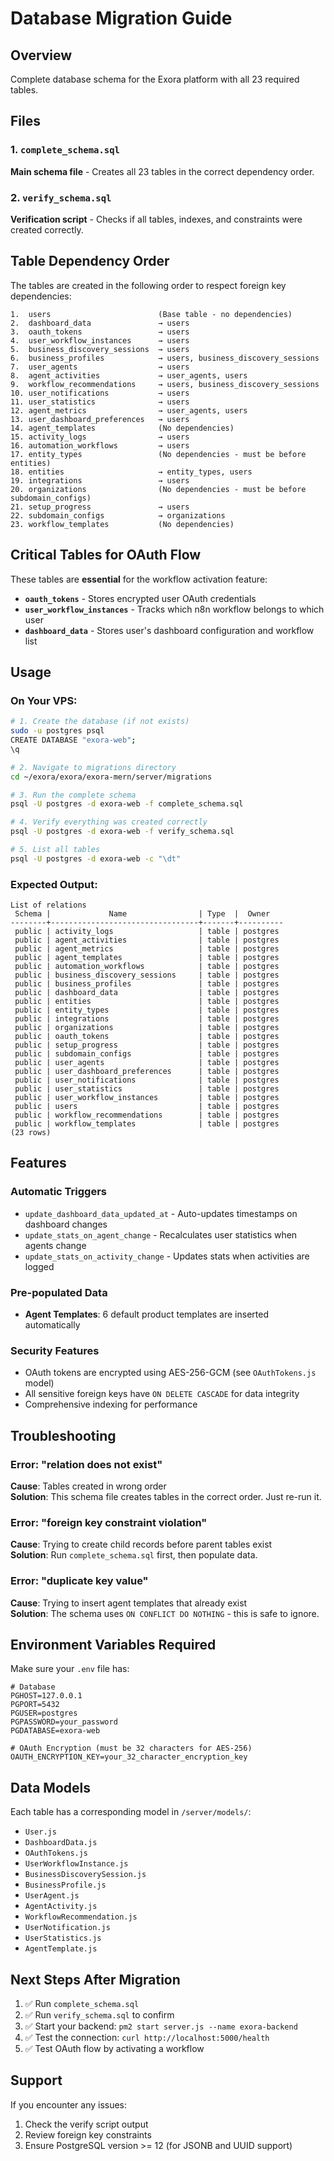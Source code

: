 # Database Migration Guide

## Overview
Complete database schema for the Exora platform with all 23 required tables.

## Files

### 1. `complete_schema.sql`
**Main schema file** - Creates all 23 tables in the correct dependency order.

### 2. `verify_schema.sql`
**Verification script** - Checks if all tables, indexes, and constraints were created correctly.

## Table Dependency Order

The tables are created in the following order to respect foreign key dependencies:

```
1.  users                        (Base table - no dependencies)
2.  dashboard_data               → users
3.  oauth_tokens                 → users
4.  user_workflow_instances      → users
5.  business_discovery_sessions  → users
6.  business_profiles            → users, business_discovery_sessions
7.  user_agents                  → users
8.  agent_activities             → user_agents, users
9.  workflow_recommendations     → users, business_discovery_sessions
10. user_notifications           → users
11. user_statistics              → users
12. agent_metrics                → user_agents, users
13. user_dashboard_preferences   → users
14. agent_templates              (No dependencies)
15. activity_logs                → users
16. automation_workflows         → users
17. entity_types                 (No dependencies - must be before entities)
18. entities                     → entity_types, users
19. integrations                 → users
20. organizations                (No dependencies - must be before subdomain_configs)
21. setup_progress               → users
22. subdomain_configs            → organizations
23. workflow_templates           (No dependencies)
```

## Critical Tables for OAuth Flow

These tables are **essential** for the workflow activation feature:

- **`oauth_tokens`** - Stores encrypted user OAuth credentials
- **`user_workflow_instances`** - Tracks which n8n workflow belongs to which user
- **`dashboard_data`** - Stores user's dashboard configuration and workflow list

## Usage

### On Your VPS:

```bash
# 1. Create the database (if not exists)
sudo -u postgres psql
CREATE DATABASE "exora-web";
\q

# 2. Navigate to migrations directory
cd ~/exora/exora/exora-mern/server/migrations

# 3. Run the complete schema
psql -U postgres -d exora-web -f complete_schema.sql

# 4. Verify everything was created correctly
psql -U postgres -d exora-web -f verify_schema.sql

# 5. List all tables
psql -U postgres -d exora-web -c "\dt"
```

### Expected Output:

```
List of relations
 Schema |             Name                | Type  |  Owner
--------+---------------------------------+-------+----------
 public | activity_logs                   | table | postgres
 public | agent_activities                | table | postgres
 public | agent_metrics                   | table | postgres
 public | agent_templates                 | table | postgres
 public | automation_workflows            | table | postgres
 public | business_discovery_sessions     | table | postgres
 public | business_profiles               | table | postgres
 public | dashboard_data                  | table | postgres
 public | entities                        | table | postgres
 public | entity_types                    | table | postgres
 public | integrations                    | table | postgres
 public | organizations                   | table | postgres
 public | oauth_tokens                    | table | postgres
 public | setup_progress                  | table | postgres
 public | subdomain_configs               | table | postgres
 public | user_agents                     | table | postgres
 public | user_dashboard_preferences      | table | postgres
 public | user_notifications              | table | postgres
 public | user_statistics                 | table | postgres
 public | user_workflow_instances         | table | postgres
 public | users                           | table | postgres
 public | workflow_recommendations        | table | postgres
 public | workflow_templates              | table | postgres
(23 rows)
```

## Features

### Automatic Triggers
- `update_dashboard_data_updated_at` - Auto-updates timestamps on dashboard changes
- `update_stats_on_agent_change` - Recalculates user statistics when agents change
- `update_stats_on_activity_change` - Updates stats when activities are logged

### Pre-populated Data
- **Agent Templates**: 6 default product templates are inserted automatically

### Security Features
- OAuth tokens are encrypted using AES-256-GCM (see `OAuthTokens.js` model)
- All sensitive foreign keys have `ON DELETE CASCADE` for data integrity
- Comprehensive indexing for performance

## Troubleshooting

### Error: "relation does not exist"
**Cause**: Tables created in wrong order  
**Solution**: This schema file creates tables in the correct order. Just re-run it.

### Error: "foreign key constraint violation"
**Cause**: Trying to create child records before parent tables exist  
**Solution**: Run `complete_schema.sql` first, then populate data.

### Error: "duplicate key value"
**Cause**: Trying to insert agent templates that already exist  
**Solution**: The schema uses `ON CONFLICT DO NOTHING` - this is safe to ignore.

## Environment Variables Required

Make sure your `.env` file has:

```env
# Database
PGHOST=127.0.0.1
PGPORT=5432
PGUSER=postgres
PGPASSWORD=your_password
PGDATABASE=exora-web

# OAuth Encryption (must be 32 characters for AES-256)
OAUTH_ENCRYPTION_KEY=your_32_character_encryption_key
```

## Data Models

Each table has a corresponding model in `/server/models/`:

- `User.js`
- `DashboardData.js`
- `OAuthTokens.js`
- `UserWorkflowInstance.js`
- `BusinessDiscoverySession.js`
- `BusinessProfile.js`
- `UserAgent.js`
- `AgentActivity.js`
- `WorkflowRecommendation.js`
- `UserNotification.js`
- `UserStatistics.js`
- `AgentTemplate.js`

## Next Steps After Migration

1. ✅ Run `complete_schema.sql`
2. ✅ Run `verify_schema.sql` to confirm
3. ✅ Start your backend: `pm2 start server.js --name exora-backend`
4. ✅ Test the connection: `curl http://localhost:5000/health`
5. ✅ Test OAuth flow by activating a workflow

## Support

If you encounter any issues:
1. Check the verify script output
2. Review foreign key constraints
3. Ensure PostgreSQL version >= 12 (for JSONB and UUID support)


